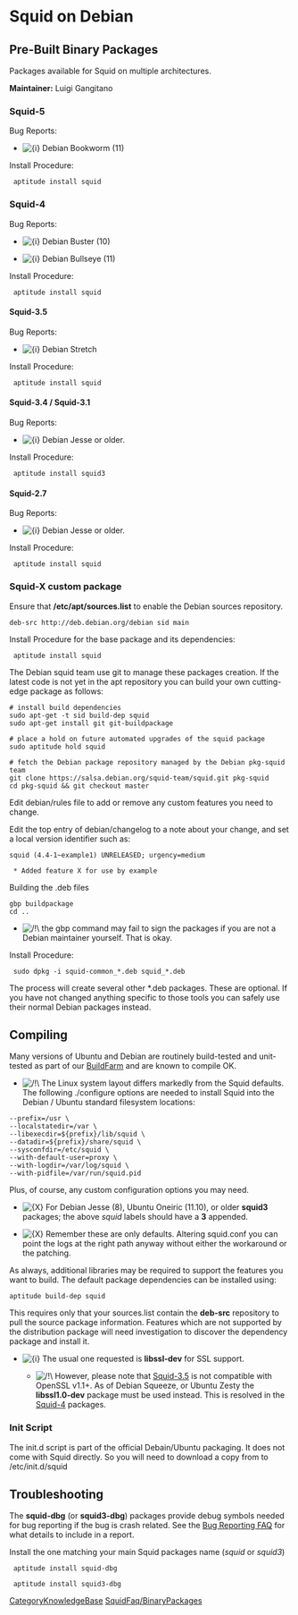 # Squid on Debian

## Pre-Built Binary Packages

Packages available for Squid on multiple architectures.

**Maintainer:** Luigi Gangitano

### Squid-5

Bug Reports: [](http://bugs.debian.org/cgi-bin/pkgreport.cgi?pkg=squid)

  - ![{i}](https://wiki.squid-cache.org/wiki/squidtheme/img/icon-info.png)
    Debian Bookworm (11)

Install Procedure:

``` 
 aptitude install squid
```

### Squid-4

Bug Reports: [](http://bugs.debian.org/cgi-bin/pkgreport.cgi?pkg=squid)

  - ![{i}](https://wiki.squid-cache.org/wiki/squidtheme/img/icon-info.png)
    Debian Buster (10)

  - ![{i}](https://wiki.squid-cache.org/wiki/squidtheme/img/icon-info.png)
    Debian Bullseye (11)

Install Procedure:

``` 
 aptitude install squid
```

#### Squid-3.5

Bug Reports: [](http://bugs.debian.org/cgi-bin/pkgreport.cgi?pkg=squid)

  - ![{i}](https://wiki.squid-cache.org/wiki/squidtheme/img/icon-info.png)
    Debian Stretch

Install Procedure:

``` 
 aptitude install squid
```

#### Squid-3.4 / Squid-3.1

Bug Reports: [](http://bugs.debian.org/cgi-bin/pkgreport.cgi?pkg=squid3)

  - ![{i}](https://wiki.squid-cache.org/wiki/squidtheme/img/icon-info.png)
    Debian Jesse or older.

Install Procedure:

``` 
 aptitude install squid3
```

#### Squid-2.7

Bug Reports: [](http://bugs.debian.org/cgi-bin/pkgreport.cgi?pkg=squid)

  - ![{i}](https://wiki.squid-cache.org/wiki/squidtheme/img/icon-info.png)
    Debian Jesse or older.

Install Procedure:

``` 
 aptitude install squid
```

### Squid-X custom package

Ensure that **/etc/apt/sources.list** to enable the Debian sources
repository.

    deb-src http://deb.debian.org/debian sid main

Install Procedure for the base package and its dependencies:

``` 
 aptitude install squid
```

The Debian squid team use git to manage these packages creation. If the
latest code is not yet in the apt repository you can build your own
cutting-edge package as follows:

    # install build dependencies
    sudo apt-get -t sid build-dep squid
    sudo apt-get install git git-buildpackage
    
    # place a hold on future automated upgrades of the squid package
    sudo aptitude hold squid
    
    # fetch the Debian package repository managed by the Debian pkg-squid team
    git clone https://salsa.debian.org/squid-team/squid.git pkg-squid
    cd pkg-squid && git checkout master

Edit debian/rules file to add or remove any custom features you need to
change.

Edit the top entry of debian/changelog to a note about your change, and
set a local version identifier such as:

    squid (4.4-1~example1) UNRELEASED; urgency=medium
    
     * Added feature X for use by example

Building the .deb files

    gbp buildpackage
    cd ..

  - ![/\!\\](https://wiki.squid-cache.org/wiki/squidtheme/img/alert.png)
    the gbp command may fail to sign the packages if you are not a
    Debian maintainer yourself. That is okay.

Install Procedure:

``` 
 sudo dpkg -i squid-common_*.deb squid_*.deb
```

The process will create several other \*.deb packages. These are
optional. If you have not changed anything specific to those tools you
can safely use their normal Debian packages instead.

## Compiling

Many versions of Ubuntu and Debian are routinely build-tested and
unit-tested as part of our
[BuildFarm](https://wiki.squid-cache.org/action/show/KnowledgeBase/Debian/BuildFarm#)
and are known to compile OK.

  - ![/\!\\](https://wiki.squid-cache.org/wiki/squidtheme/img/alert.png)
    The Linux system layout differs markedly from the Squid defaults.
    The following ./configure options are needed to install Squid into
    the Debian / Ubuntu standard filesystem locations:

<!-- end list -->

    --prefix=/usr \
    --localstatedir=/var \
    --libexecdir=${prefix}/lib/squid \
    --datadir=${prefix}/share/squid \
    --sysconfdir=/etc/squid \
    --with-default-user=proxy \
    --with-logdir=/var/log/squid \
    --with-pidfile=/var/run/squid.pid

Plus, of course, any custom configuration options you may need.

  - ![{X}](https://wiki.squid-cache.org/wiki/squidtheme/img/icon-error.png)
    For Debian Jesse (8), Ubuntu Oneiric (11.10), or older **squid3**
    packages; the above *squid* labels should have a **3** appended.

  - ![{X}](https://wiki.squid-cache.org/wiki/squidtheme/img/icon-error.png)
    Remember these are only defaults. Altering squid.conf you can point
    the logs at the right path anyway without either the workaround or
    the patching.

As always, additional libraries may be required to support the features
you want to build. The default package dependencies can be installed
using:

    aptitude build-dep squid

This requires only that your sources.list contain the **deb-src**
repository to pull the source package information. Features which are
not supported by the distribution package will need investigation to
discover the dependency package and install it.

  - ![{i}](https://wiki.squid-cache.org/wiki/squidtheme/img/icon-info.png)
    The usual one requested is **libssl-dev** for SSL support.
    
      - ![/\!\\](https://wiki.squid-cache.org/wiki/squidtheme/img/alert.png)
        However, please note that
        [Squid-3.5](https://wiki.squid-cache.org/action/show/KnowledgeBase/Debian/Squid-3.5#)
        is not compatible with OpenSSL v1.1+. As of Debian Squeeze, or
        Ubuntu Zesty the **libssl1.0-dev** package must be used instead.
        This is resolved in the
        [Squid-4](https://wiki.squid-cache.org/action/show/KnowledgeBase/Debian/Squid-4#)
        packages.

### Init Script

The init.d script is part of the official Debain/Ubuntu packaging. It
does not come with Squid directly. So you will need to download a copy
from
[](https://alioth.debian.org/plugins/scmgit/cgi-bin/gitweb.cgi?p=pkg-squid/pkg-squid3.git;a=blob_plain;f=debian/squid.rc)
to /etc/init.d/squid

## Troubleshooting

The **squid-dbg** (or **squid3-dbg**) packages provide debug symbols
needed for bug reporting if the bug is crash related. See the [Bug
Reporting
FAQ](https://wiki.squid-cache.org/action/show/KnowledgeBase/Debian/SquidFaq/BugReporting#)
for what details to include in a report.

Install the one matching your main Squid packages name (*squid* or
*squid3*)

``` 
 aptitude install squid-dbg

 aptitude install squid3-dbg
```

[CategoryKnowledgeBase](https://wiki.squid-cache.org/action/show/KnowledgeBase/Debian/CategoryKnowledgeBase#)
[SquidFaq/BinaryPackages](https://wiki.squid-cache.org/action/show/KnowledgeBase/Debian/SquidFaq/BinaryPackages#)
